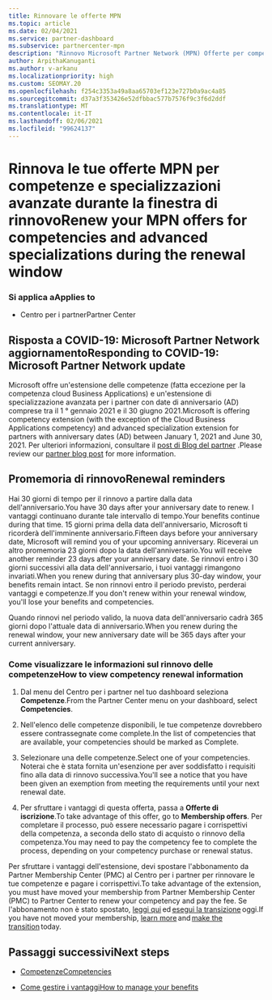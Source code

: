 ```yaml
---
title: Rinnovare le offerte MPN
ms.topic: article
ms.date: 02/04/2021
ms.service: partner-dashboard
ms.subservice: partnercenter-mpn
description: "Rinnovo Microsoft Partner Network (MPN) Offerte per competenze e specializzazioni avanzate: la finestra di rinnovo inizia l'anniversario della data di acquisto più un giorno."
author: ArpithaKanuganti
ms.author: v-arkanu
ms.localizationpriority: high
ms.custom: SEOMAY.20
ms.openlocfilehash: f254c3353a49a8aa65703ef123e727b0a9ac4a85
ms.sourcegitcommit: d37a3f353426e52dfbbac577b7576f9c3f6d2ddf
ms.translationtype: MT
ms.contentlocale: it-IT
ms.lasthandoff: 02/06/2021
ms.locfileid: "99624137"
---
```

# <a name="renew-your-mpn-offers-for-competencies-and-advanced-specializations-during-the-renewal-window"></a><span data-ttu-id="eda44-103">Rinnova le tue offerte MPN per competenze e specializzazioni avanzate durante la finestra di rinnovo</span><span class="sxs-lookup"><span data-stu-id="eda44-103">Renew your MPN offers for competencies and advanced specializations during the renewal window</span></span>

### <a name="applies-to"></a><span data-ttu-id="eda44-104">Si applica a</span><span class="sxs-lookup"><span data-stu-id="eda44-104">Applies to</span></span>

- <span data-ttu-id="eda44-105">Centro per i partner</span><span class="sxs-lookup"><span data-stu-id="eda44-105">Partner Center</span></span>

## <a name="responding-to-covid-19-microsoft-partner-network-update"></a><span data-ttu-id="eda44-106">Risposta a COVID-19: Microsoft Partner Network aggiornamento</span><span class="sxs-lookup"><span data-stu-id="eda44-106">Responding to COVID-19: Microsoft Partner Network update</span></span>

<span data-ttu-id="eda44-107">Microsoft offre un'estensione delle competenze (fatta eccezione per la competenza cloud Business Applications) e un'estensione di specializzazione avanzata per i partner con date di anniversario (AD) comprese tra il 1 ° gennaio 2021 e il 30 giugno 2021.</span><span class="sxs-lookup"><span data-stu-id="eda44-107">Microsoft is offering competency extension (with the exception of the Cloud Business Applications competency) and advanced specialization extension for partners with anniversary dates (AD) between January 1, 2021 and June 30, 2021.</span></span> <span data-ttu-id="eda44-108">Per ulteriori informazioni, consultare il [post di Blog del partner](https://blogs.partner.microsoft.com/mpn/responding-to-covid-19-microsoft-partner-network/) .</span><span class="sxs-lookup"><span data-stu-id="eda44-108">Please review our [partner blog post](https://blogs.partner.microsoft.com/mpn/responding-to-covid-19-microsoft-partner-network/) for more information.</span></span>

## <a name="renewal-reminders"></a><span data-ttu-id="eda44-109">Promemoria di rinnovo</span><span class="sxs-lookup"><span data-stu-id="eda44-109">Renewal reminders</span></span>

<span data-ttu-id="eda44-110">Hai 30 giorni di tempo per il rinnovo a partire dalla data dell'anniversario.</span><span class="sxs-lookup"><span data-stu-id="eda44-110">You have 30 days after your anniversary date to renew.</span></span> <span data-ttu-id="eda44-111">I vantaggi continuano durante tale intervallo di tempo.</span><span class="sxs-lookup"><span data-stu-id="eda44-111">Your benefits continue during that time.</span></span> <span data-ttu-id="eda44-112">15 giorni prima della data dell'anniversario, Microsoft ti ricorderà dell'imminente anniversario.</span><span class="sxs-lookup"><span data-stu-id="eda44-112">Fifteen days before your anniversary date, Microsoft will remind you of your upcoming anniversary.</span></span> <span data-ttu-id="eda44-113">Riceverai un altro promemoria 23 giorni dopo la data dell'anniversario.</span><span class="sxs-lookup"><span data-stu-id="eda44-113">You will receive another reminder 23 days after your anniversary date.</span></span> <span data-ttu-id="eda44-114">Se rinnovi entro i 30 giorni successivi alla data dell'anniversario, i tuoi vantaggi rimangono invariati.</span><span class="sxs-lookup"><span data-stu-id="eda44-114">When you renew during that anniversary plus 30-day window, your benefits remain intact.</span></span> <span data-ttu-id="eda44-115">Se non rinnovi entro il periodo previsto, perderai vantaggi e competenze.</span><span class="sxs-lookup"><span data-stu-id="eda44-115">If you don't renew within your renewal window, you'll lose your benefits and competencies.</span></span>

<span data-ttu-id="eda44-116">Quando rinnovi nel periodo valido, la nuova data dell'anniversario cadrà 365 giorni dopo l'attuale data di anniversario.</span><span class="sxs-lookup"><span data-stu-id="eda44-116">When you renew during the renewal window, your new anniversary date will be 365 days after your current anniversary.</span></span>

### <a name="how-to-view-competency-renewal-information"></a><span data-ttu-id="eda44-117">Come visualizzare le informazioni sul rinnovo delle competenze</span><span class="sxs-lookup"><span data-stu-id="eda44-117">How to view competency renewal information</span></span>

1. <span data-ttu-id="eda44-118">Dal menu del Centro per i partner nel tuo dashboard seleziona **Competenze**.</span><span class="sxs-lookup"><span data-stu-id="eda44-118">From the Partner Center menu on your dashboard, select **Competencies**.</span></span>  

2. <span data-ttu-id="eda44-119">Nell'elenco delle competenze disponibili, le tue competenze dovrebbero essere contrassegnate come complete.</span><span class="sxs-lookup"><span data-stu-id="eda44-119">In the list of competencies that are available, your competencies should be marked as Complete.</span></span>  

3. <span data-ttu-id="eda44-120">Selezionare una delle competenze.</span><span class="sxs-lookup"><span data-stu-id="eda44-120">Select one of your competencies.</span></span> <span data-ttu-id="eda44-121">Noterai che è stata fornita un'esenzione per aver soddisfatto i requisiti fino alla data di rinnovo successiva.</span><span class="sxs-lookup"><span data-stu-id="eda44-121">You'll see a notice that you have been given an exemption from meeting the requirements until your next renewal date.</span></span>

4. <span data-ttu-id="eda44-122">Per sfruttare i vantaggi di questa offerta, passa a **Offerte di iscrizione**.</span><span class="sxs-lookup"><span data-stu-id="eda44-122">To take advantage of this offer, go to **Membership offers**.</span></span> <span data-ttu-id="eda44-123">Per completare il processo, può essere necessario pagare i corrispettivi della competenza, a seconda dello stato di acquisto o rinnovo della competenza.</span><span class="sxs-lookup"><span data-stu-id="eda44-123">You may need to pay the competency fee to complete the process, depending on your competency purchase or renewal status.</span></span>

<span data-ttu-id="eda44-124">Per sfruttare i vantaggi dell'estensione, devi spostare l'abbonamento da Partner Membership Center (PMC) al Centro per i partner per rinnovare le tue competenze e pagare i corrispettivi.</span><span class="sxs-lookup"><span data-stu-id="eda44-124">To take advantage of the extension, you must have moved your membership from Partner Membership Center (PMC) to Partner Center to renew your competency and pay the fee.</span></span> <span data-ttu-id="eda44-125">Se l'abbonamento non è stato spostato, [leggi qui](prepare-pmc-pc-migration.md) ed [esegui la transizione](https://partners.microsoft.com/partnerprogram/Welcome.aspx) oggi.</span><span class="sxs-lookup"><span data-stu-id="eda44-125">If you have not moved your membership, [learn more](prepare-pmc-pc-migration.md) and [make the transition](https://partners.microsoft.com/partnerprogram/Welcome.aspx) today.</span></span>  

## <a name="next-steps"></a><span data-ttu-id="eda44-126">Passaggi successivi</span><span class="sxs-lookup"><span data-stu-id="eda44-126">Next steps</span></span>

- [<span data-ttu-id="eda44-127">Competenze</span><span class="sxs-lookup"><span data-stu-id="eda44-127">Competencies</span></span>](learn-about-competencies.md)

- [<span data-ttu-id="eda44-128">Come gestire i vantaggi</span><span class="sxs-lookup"><span data-stu-id="eda44-128">How to manage your benefits</span></span>](manage-your-partner-network-benefits.md)

